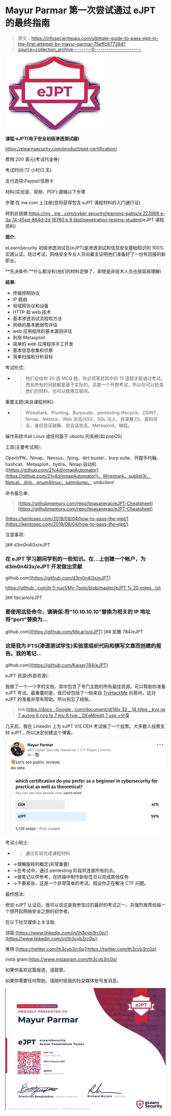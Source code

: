 # Mayur Parmar 第一次尝试通过 eJPT 的最终指南

> 原文：<https://infosecwriteups.com/ultimate-guide-to-pass-ejpt-in-the-first-attempt-by-mayur-parmar-75effc877394?source=collection_archive---------0----------------------->

![](img/3191f22717bdb90e45bdc03526784167.png)

**课程:eJPT(电子安全初级渗透测试器)**

https://elearnsecurity.com/product/ejpt-certification/

费用:200 美元(考试代金券)

考试时间:72 小时(3 天)

支付选项:Paypal/信用卡

材料(实验室、视频、PDF):遵循以下步骤

步骤:在 ine.com 上注册(您将获得包含 eJPT 课程材料的入门通行证)

转到此链接:[https://my . ine . com/cyber security/learning-paths/a 223968 e-3a 74-45ed-884d-2d 16760 b 8 bbd/penetration-testing-student](https://my.ine.com/CyberSecurity/learning-paths/a223968e-3a74-45ed-884d-2d16760b8bbd/penetration-testing-student)(eJPT 课程资料)

**简介:**

eLearnSecurity 初级渗透测试员(eJPT)是渗透测试和信息安全基础知识的 100%实践认证。绕过考试，网络安全专业人员向雇主证明他们准备好了一份有回报的新职业。

**先决条件:**什么都没有(他们的材料足够了，即使是非技术人员也很容易理解)

**结果:**

*   传输控制协议
*   IP 路由
*   局域网协议和设备
*   HTTP 和 web 技术
*   基本渗透测试流程和方法
*   网络的基本脆弱性评估
*   web 应用程序的基本漏洞评估
*   利用 Metasploit
*   简单的 web 应用程序手工开发
*   基本信息收集和侦察
*   简单扫描和分析目标

考试形式:

*   >他们会给你 20 道 MCQ 题，你必须答对其中的 15 道题才能通过考试。而且所有的问题都是基于实际的。这是一个开卷考试，所以你可以检查他们的材料，也可以使用互联网。

重要主题(来自课程材料):

*   > Wireshark、Pivoting、Burpsuite、pentesting lifecycle、OSINT、Nmap、Nessus、Web 攻击(XSS、SQL 注入、目录暴力)、密码攻击、身份验证破解、空会话攻击、Metasploit。编程。

操作系统:Kali Linux 或任何基于 ubuntu 的系统(如 popOS)

工具(主要考试用):

OpenVPN、Nmap、Nessus、fping、dirt buster、burp suite、开膛手约翰、hashcat、Metasploit、hydra、Nmap 自动机([https://github.com/21y4d/nmapAutomator](https://github.com/21y4d/nmapAutomator))、Wireshark、sublist3r、Netcat、dirb、enum4linux、samrdump、 *smbclient*

命令备忘单:

> [https://githubmemory.com/repo/tejasanerao/eJPT-Cheatsheet](https://githubmemory.com/repo/tejasanerao/eJPT-Cheatsheet)

[https://kentosec.com/2019/08/04/how-to-pass-the-ejpt/](https://kentosec.com/2019/08/04/how-to-pass-the-ejpt/)

注意事项:

[](https://github.com/d3m0n4l3x/eJPT) [## d3m0n4l3x/eJPT

### 在 eJPT 学习期间学到的一些知识。在…上创建一个帐户，为 d3m0n4l3x/eJPT 开发做出贡献

github.com](https://github.com/d3m0n4l3x/eJPT) 

[https://github . com/tr 0 nucf/My-Tools/blob/master/eJPT % 20 notes . txt](https://github.com/tr0nucf/My-Tools/blob/master/eJPT%20Notes.txt)

[](https://github.com/fdicarlo/eJPT) [## fdicarlo/eJPT

### 要使用这些命令，请确保:将“10.10.10.10”替换为相关的 IP 地址将“port”替换为…

github.com](https://github.com/fdicarlo/eJPT) [](https://github.com/Kaiser784/eJPT) [## 凯撒 784/eJPT

### 这是我为 PTS(渗透测试学生)实验室组织代码和撰写文章而创建的报告。我的笔记…

github.com](https://github.com/Kaiser784/eJPT) 

eJPT 资源(外部资源):

我做了一个一个字的文档，其中包含了专门主题的所有最佳资源，可以帮助你准备 eJPT 考试。最重要的是，我已经包括了一些来自 [TryHackMe](https://medium.com/u/dc49a0a3cb16?source=post_page-----75effc877394--------------------------------) 的房间，这对 eJPT 的准备非常有帮助。所以别忘了结账。

> link:[https://docs . Google . com/document/d/18ix 32 _ 14 hfpg _ kvx iw 7 auzog 8 nzg fa 7 mu 8 tvie _ DEgM/edit？usp =分享](https://docs.google.com/document/d/18ix32_14hfPg_kvxiW7aUzog8nZgFA7mu8TVEI_DEgM/edit?usp=sharing)

几天前，我在 Linkedin 上为 eJPT V/S CEH 考试做了一个投票。大多数人投票支持 eJPT，所以决定创建这个博客。

![](img/65382a8720e3624a0ba454b9cf1cf748.png)

考试小贴士:

*   >通过实验完成课程材料
*   ->理解旋转的概念(非常重要)
*   ->在考试中，通过 pentesting 阶段并连接所有的点。
*   ->做笔记以供参考，在终端中制作新标签页以完成其他任务
*   ->不要紧张，这是一个非常简单的考试。假设你正在解决 CTF 问题。

最终想法:

参加 eJPT 认证后，我可以说这是我参加过的最好的考试之一。并强烈推荐给每一个想开启网络安全之旅的初学者。

在以下社交媒体上关注我:

领英:[https://www.linkedin.com/in/th3cyb3rc0p/](https://www.linkedin.com/in/th3cyb3rc0p/)

推特:[https://twitter.com/th3cyb3rc0p](https://twitter.com/th3cyb3rc0p)

insta gram:https://www.instagram.com/th3cyb3rc0p/

如果你喜欢这篇报道，请鼓掌。

如果你需要任何帮助，请随时给我的社交媒体账号发消息。

![](img/744f77347f364303b2ec1038628c9407.png)